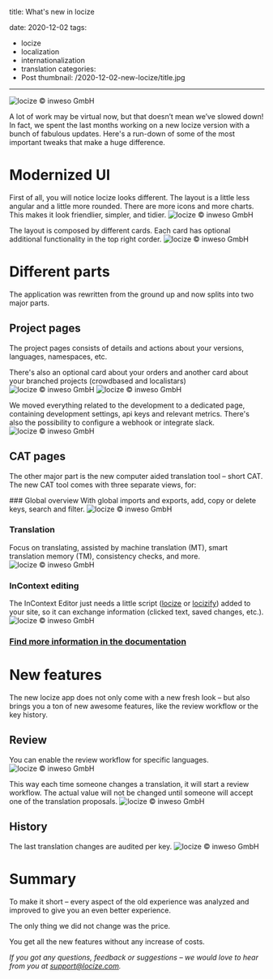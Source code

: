 title: What's new in locize

date: 2020-12-02
tags:
  - locize
  - localization
  - internationalization
  - translation
categories:
  - Post
thumbnail: /2020-12-02-new-locize/title.jpg
---

![](title.jpg "locize © inweso GmbH")

A lot of work may be virtual now, but that doesn’t mean we’ve slowed down! In fact, we spent the last months working on a new locize version with a bunch of fabulous updates. Here's a run-down of some of the most important tweaks that make a huge difference.

# Modernized UI
First of all, you will notice locize looks different. The layout is a little less angular and a little more rounded.
There are more icons and more charts. This makes it look friendlier, simpler, and tidier.
![](overview.jpg "locize © inweso GmbH")

The layout is composed by different cards. Each card has optional additional functionality in the top right corder.
![](card.jpg "locize © inweso GmbH")


# Different parts
The application was rewritten from the ground up and now splits into two major parts.

## Project pages
The project pages consists of details and actions about your versions, languages, namespaces, etc.

There's also an optional card about your orders and another card about your branched projects (crowdbased and localistars)
![](orders.jpg "locize © inweso GmbH")
![](branches.jpg "locize © inweso GmbH")

We moved everything related to the development to a dedicated page, containing development settings, api keys and relevant metrics. There's also the possibility to configure a webhook or integrate slack.
![](dev.jpg "locize © inweso GmbH")

## CAT pages
The other major part is the new computer aided translation tool – short CAT. The new CAT tool comes with three separate views, for:

### Global overview
With global imports and exports, add, copy or delete keys, search and filter.
![](cat-overview.jpg "locize © inweso GmbH")

### Translation
Focus on translating, assisted by machine translation (MT), smart translation memory (TM), consistency checks, and more.
![](translation.jpg "locize © inweso GmbH")

### InContext editing
The InContext Editor just needs a little script ([locize](https://github.com/locize/locize) or [locizify](https://github.com/locize/locizify)) added to your site, so it can exchange information (clicked text, saved changes, etc.).
![](incontext.jpg "locize © inweso GmbH")

### [Find more information in the documentation](https://docs.locize.com/different-views)


# New features
The new locize app does not only come with a new fresh look – but also brings you a ton of new awesome features, like the review workflow or the key history.

## Review
You can enable the review workflow for specific languages.
![](set-review.jpg "locize © inweso GmbH")

This way each time someone changes a translation, it will start a review workflow.
The actual value will not be changed until someone will accept one of the translation proposals.
![](review.jpg "locize © inweso GmbH")

## History
The last translation changes are audited per key.
![](history.jpg "locize © inweso GmbH")


# Summary
To make it short – every aspect of the old experience was analyzed and improved to give you an even better experience.

The only thing we did not change was the price.

You get all the new features without any increase of costs.



*If you got any questions, feedback or suggestions – we would love to hear from you at [support@locize.com](mailto:support@locize.com).*